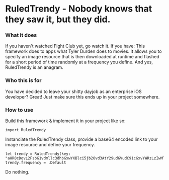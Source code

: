 # RuledTrendy - Nobody knows that they saw it, but they did.

### What it does

If you haven't watched Fight Club yet, go watch it. If you have: This framework does to apps what Tyler Durden does to movies. It allows you to specify an image resource that is 
then downloaded at runtime and flashed for a short period of time randomly at a frequency you define. And yes, RuledTrendy is an anagram.

### Who this is for

You have decided to leave your shitty dayjob as an enterprise iOS developer? Great! Just make sure this ends up in your project somewhere.

### How to use
Build this framework & implement it in your project like so: 
```
import RuledTrendy
```

Instanciate the RuledTrendy class, provide a base64 encoded link to your image resource and define your frequency.
```
let trendy = RuledTrendy(key: "aHR0cDovL2FsbG1vdmllc3dhbGxwYXBlci5jb20vd3AtY29udGVudC91cGxvYWRzLzIwMTYvMDMvdHlsZXItZHVyZGVuLTMuanBn")
trendy.frequency = .Default
```
Do nothing.



